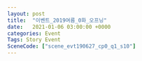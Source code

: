 ```yaml
---
layout: post
title:  "이벤트_2019여름_0화_오프닝"
date:   2021-01-06 03:00:00 +0000
categories: Event
Tags: Story Event
SceneCode: ["scene_evt190627_cp0_q1_s10"]
---
```

